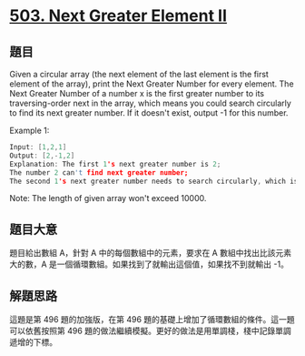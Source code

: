 # [503. Next Greater Element II](https://leetcode.com/problems/next-greater-element-ii/)

## 題目

Given a circular array (the next element of the last element is the first element of the array), print the Next Greater Number for every element. The Next Greater Number of a number x is the first greater number to its traversing-order next in the array, which means you could search circularly to find its next greater number. If it doesn't exist, output -1 for this number.

Example 1:

```c
Input: [1,2,1]
Output: [2,-1,2]
Explanation: The first 1's next greater number is 2; 
The number 2 can't find next greater number; 
The second 1's next greater number needs to search circularly, which is also 2.
```

Note: The length of given array won't exceed 10000.

## 題目大意

題目給出數組 A，針對 A 中的每個數組中的元素，要求在 A 數組中找出比該元素大的數，A 是一個循環數組。如果找到了就輸出這個值，如果找不到就輸出 -1。


## 解題思路

這題是第 496 題的加強版，在第 496 題的基礎上增加了循環數組的條件。這一題可以依舊按照第 496 題的做法繼續模擬。更好的做法是用單調棧，棧中記錄單調遞增的下標。